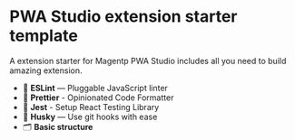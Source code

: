 
# PWA Studio extension starter template

A extension starter for Magentp PWA Studio includes all you need to build amazing extension.

- 📏 **ESLint** — Pluggable JavaScript linter
- 💖 **Prettier** - Opinionated Code Formatter
- 📄 **Jest** - Setup React Testing Library
- 🐶 **Husky** — Use git hooks with ease
- 🗂 **Basic structure**
